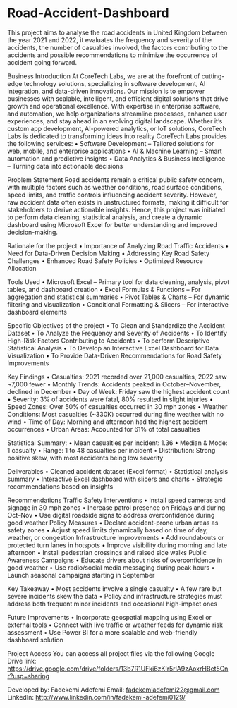 # Road-Accident-Dashboard
This project aims to analyse the road accidents in United Kingdom between the year 2021 and 2022, it evaluates the frequency and severity of the accidents, the number of casualties involved, the factors contributing to the accidents and possible recommendations to minimize the occurrence of accident going forward. 

Business Introduction
At CoreTech Labs, we are at the forefront of cutting-edge technology solutions, specializing in software development, AI integration, and data-driven innovations.
Our mission is to empower businesses with scalable, intelligent, and efficient digital solutions that drive growth and operational excellence. With expertise in enterprise software, and automation, we help organizations streamline processes, enhance user experiences, and stay ahead in an evolving digital landscape. Whether it’s custom app development, AI-powered analytics, or IoT solutions, CoreTech Labs is dedicated to transforming ideas into reality
CoreTech Labs provides the following services: 
•	Software Development – Tailored solutions for web, mobile, and enterprise applications 
•	AI & Machine Learning – Smart automation and predictive insights 
•	Data Analytics & Business Intelligence – Turning data into actionable decisions

Problem Statement
Road accidents remain a critical public safety concern, with multiple factors such as weather conditions, road surface conditions, speed limits, and traffic controls influencing accident severity.
However, raw accident data often exists in unstructured formats, making it difficult for stakeholders to derive actionable insights.
Hence, this project was initiated to perform data cleaning, statistical analysis, and create a dynamic dashboard using Microsoft Excel for better understanding and improved decision-making.

Rationale for the project
•	Importance of Analyzing Road Traffic Accidents
•	Need for Data-Driven Decision Making 
•	Addressing Key Road Safety Challenges 
•	Enhanced Road Safety Policies 
•	Optimized Resource Allocation


Tools Used
•	Microsoft Excel – Primary tool for data cleaning, analysis, pivot tables, and dashboard creation
•	Excel Formulas & Functions – For aggregation and statistical summaries
•	Pivot Tables & Charts – For dynamic filtering and visualization
•	Conditional Formatting & Slicers – For interactive dashboard elements

Specific Objectives of the project
•	To Clean and Standardize the Accident Dataset
•	To Analyze the Frequency and Severity of Accidents
•	To Identify High-Risk Factors Contributing to Accidents
•	To perform Descriptive Statistical Analysis
•	To Develop an Interactive Excel Dashboard for Data Visualization
•	To Provide Data-Driven Recommendations for Road Safety Improvements

Key Findings
•	Casualties: 2021 recorded over 21,000 casualties, 2022 saw ~7,000 fewer
•	Monthly Trends: Accidents peaked in October–November, declined in December
•	Day of Week: Friday saw the highest accident count
•	Severity: 3% of accidents were fatal, 80% resulted in slight injuries
•	Speed Zones: Over 50% of casualties occurred in 30 mph zones
•	Weather Conditions: Most casualties (~330K) occurred during fine weather with no wind
•	Time of Day: Morning and afternoon had the highest accident occurrences
•	Urban Areas: Accounted for 61% of total casualties

Statistical Summary:
•	Mean casualties per incident: 1.36
•	Median & Mode: 1 casualty
•	Range: 1 to 48 casualties per incident
•	Distribution: Strong positive skew, with most accidents being low severity


Deliverables
•	Cleaned accident dataset (Excel format)
•	Statistical analysis summary
•	Interactive Excel dashboard with slicers and charts
•	Strategic recommendations based on insights

Recommendations
 Traffic Safety Interventions
•	Install speed cameras and signage in 30 mph zones
•	Increase patrol presence on Fridays and during Oct–Nov
•	Use digital roadside signs to address overconfidence during good weather
Policy Measures
•	Declare accident-prone urban areas as safety zones
•	Adjust speed limits dynamically based on time of day, weather, or congestion
Infrastructure Improvements
•	Add roundabouts or protected turn lanes in hotspots
•	Improve visibility during morning and late afternoon
•	Install pedestrian crossings and raised side walks
Public Awareness Campaigns
•	Educate drivers about risks of overconfidence in good weather
•	Use radio/social media messaging during peak hours
•	Launch seasonal campaigns starting in September

Key Takeaway
•	Most accidents involve a single casualty
•	A few rare but severe incidents skew the data
•	Policy and infrastructure strategies must address both frequent minor incidents and occasional high-impact ones

Future Improvements
•	Incorporate geospatial mapping using Excel or external tools
•	Connect with live traffic or weather feeds for dynamic risk assessment
•	Use Power BI for a more scalable and web-friendly dashboard solution

Project Access
You can access all project files via the following Google Drive link:
https://drive.google.com/drive/folders/13b7R1UFki6zKIr5rlA9zAoxrHBet5Cnr?usp=sharing

Developed by: Fadekemi Adefemi
Email: fadekemiadefemi22@gmail.com 
LinkedIn: http://www.linkedin.com/in/fadekemi-adefemi0129/
